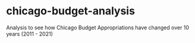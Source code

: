 # chicago-budget-analysis
Analysis to see how Chicago Budget Appropriations have changed over 10 years (2011 - 2021)
